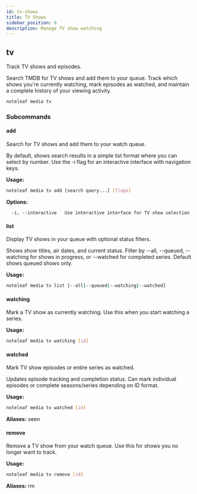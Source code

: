 ```yaml
---
id: tv-shows
title: TV Shows
sidebar_position: 6
description: Manage TV show watching
---
```


## tv

Track TV shows and episodes.

Search TMDB for TV shows and add them to your queue. Track which shows you're
currently watching, mark episodes as watched, and maintain a complete history
of your viewing activity.

```bash
noteleaf media tv
```

### Subcommands

#### add

Search for TV shows and add them to your watch queue.

By default, shows search results in a simple list format where you can select by number.
Use the -i flag for an interactive interface with navigation keys.

**Usage:**

```bash
noteleaf media tv add [search query...] [flags]
```

**Options:**

```
  -i, --interactive   Use interactive interface for TV show selection
```

#### list

Display TV shows in your queue with optional status filters.

Shows show titles, air dates, and current status. Filter by --all, --queued,
--watching for shows in progress, or --watched for completed series. Default
shows queued shows only.

**Usage:**

```bash
noteleaf media tv list [--all|--queued|--watching|--watched]
```

#### watching

Mark a TV show as currently watching. Use this when you start watching a series.

**Usage:**

```bash
noteleaf media tv watching [id]
```

#### watched

Mark TV show episodes or entire series as watched.

Updates episode tracking and completion status. Can mark individual episodes
or complete seasons/series depending on ID format.

**Usage:**

```bash
noteleaf media tv watched [id]
```

**Aliases:** seen

#### remove

Remove a TV show from your watch queue. Use this for shows you no longer want to track.

**Usage:**

```bash
noteleaf media tv remove [id]
```

**Aliases:** rm


